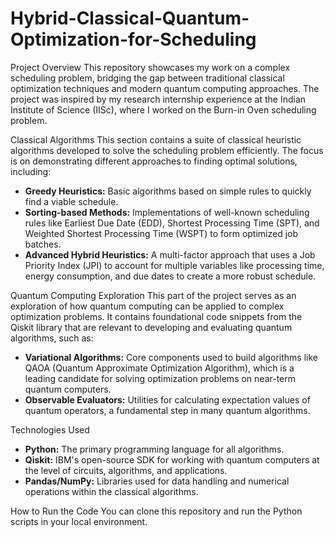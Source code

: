 # Hybrid-Classical-Quantum-Optimization-for-Scheduling

 Project Overview
This repository showcases my work on a complex scheduling problem, bridging the gap between traditional classical optimization techniques and modern quantum computing approaches. The project was inspired by my research internship experience at the Indian Institute of Science (IISc), where I worked on the Burn-in Oven scheduling problem.

Classical Algorithms
This section contains a suite of classical heuristic algorithms developed to solve the scheduling problem efficiently. The focus is on demonstrating different approaches to finding optimal solutions, including:
- **Greedy Heuristics:** Basic algorithms based on simple rules to quickly find a viable schedule.
- **Sorting-based Methods:** Implementations of well-known scheduling rules like Earliest Due Date (EDD), Shortest Processing Time (SPT), and Weighted Shortest Processing Time (WSPT) to form optimized job batches.
- **Advanced Hybrid Heuristics:** A multi-factor approach that uses a Job Priority Index (JPI) to account for multiple variables like processing time, energy consumption, and due dates to create a more robust schedule.

 Quantum Computing Exploration
This part of the project serves as an exploration of how quantum computing can be applied to complex optimization problems. It contains foundational code snippets from the Qiskit library that are relevant to developing and evaluating quantum algorithms, such as:
- **Variational Algorithms:** Core components used to build algorithms like QAOA (Quantum Approximate Optimization Algorithm), which is a leading candidate for solving optimization problems on near-term quantum computers.
- **Observable Evaluators:** Utilities for calculating expectation values of quantum operators, a fundamental step in many quantum algorithms.

 Technologies Used
- **Python:** The primary programming language for all algorithms.
- **Qiskit:** IBM's open-source SDK for working with quantum computers at the level of circuits, algorithms, and applications.
- **Pandas/NumPy:** Libraries used for data handling and numerical operations within the classical algorithms.

 How to Run the Code
You can clone this repository and run the Python scripts in your local environment.
